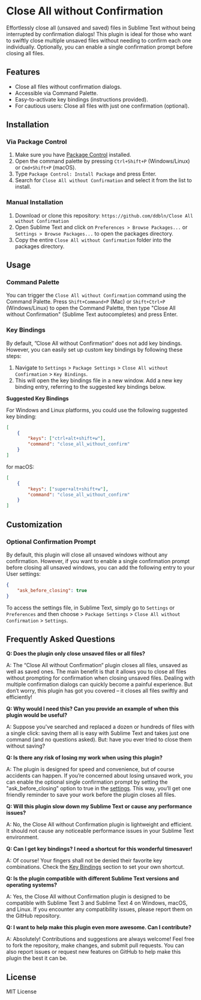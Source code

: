 # Close All without Confirmation

Effortlessly close all (unsaved and saved) files in Sublime Text without being interrupted by confirmation dialogs! This plugin is ideal for those who want to swiftly close multiple unsaved files without needing to confirm each one individually. Optionally, you can enable a single confirmation prompt before closing all files.

## Features

- Close all files without confirmation dialogs.
- Accessible via Command Palette.
- Easy-to-activate key bindings (instructions provided).
- For cautious users: Close all files with just one confirmation (optional).

## Installation

### Via Package Control

1. Make sure you have [Package Control](https://packagecontrol.io/installation) installed.
2. Open the command palette by pressing `Ctrl+Shift+P` (Windows/Linux) or `Cmd+Shift+P` (macOS).
3. Type `Package Control: Install Package` and press Enter.
4. Search for `Close All without Confirmation` and select it from the list to install.

### Manual Installation

1. Download or clone this repository: `https://github.com/ddbln/Close All without Confirmation`
2. Open Sublime Text and click on `Preferences > Browse Packages...` or `Settings > Browse Packages...` to open the packages directory.
3. Copy the entire `Close All without Confirmation` folder into the packages directory.

## Usage

### Command Palette

You can trigger the `Close All without Confirmation` command using the Command Palette. Press `Shift+Command+P` (Mac) or `Shift+Ctrl+P` (Windows/Linux) to open the Command Palette, then type "Close All without Confirmation" (Sublime Text autocompletes) and press Enter.

### Key Bindings

By default, ”Close All without Confirmation“ does not add key bindings. However, you can easily set up custom key bindings by following these steps:

1. Navigate to `Settings` > `Package Settings` > `Close All without Confirmation` > `Key Bindings`.
2. This will open the key bindings file in a new window. Add a new key binding entry, referring to the suggested key bindings below.

**Suggested Key Bindings**

For Windows and Linux platforms, you could use the following suggested key binding:

```json
[
    {
        "keys": ["ctrl+alt+shift+w"],
        "command": "close_all_without_confirm"
    }
]
```
for macOS:

```json
[
    {
        "keys": ["super+alt+shift+w"],
        "command": "close_all_without_confirm"
    }
]
```

## Customization

### Optional Confirmation Prompt

By default, this plugin will close all unsaved windows without any confirmation. However, if you want to enable a single confirmation prompt before closing all unsaved windows, you can add the following entry to your User settings:

```json
{
    "ask_before_closing": true
}
```

To access the settings file, in Sublime Text, simply go to `Settings` or `Preferences` and then choose > `Package Settings` > `Close All without Confirmation` > `Settings`.

## Frequently Asked Questions

**Q: Does the plugin only close unsaved files or all files?**

A: The “Close All without Confirmation“ plugin closes all files, unsaved as well as saved ones. The main benefit is that it allows you to close all files without prompting for confirmation when closing unsaved files. Dealing with multiple confirmation dialogs can quickly become a painful experience. But don’t worry, this plugin has got you covered – it closes all files swiftly and efficiently!

**Q: Why would I need this? Can you provide an example of when this plugin would be useful?**

A: Suppose you've searched and replaced a dozen or hundreds of files with a single click: saving them all is easy with Sublime Text and takes just one command (and no questions asked). But: have you ever tried to close them without saving?

**Q: Is there any risk of losing my work when using this plugin?**

A: The plugin is designed for speed and convenience, but of course accidents can happen. If you’re concerned about losing unsaved work, you can enable the optional single confirmation prompt by setting the "ask_before_closing" option to true in the [settings](#optional-confirmation-prompt). This way, you’ll get one friendly reminder to save your work before the plugin closes all files.

**Q: Will this plugin slow down my Sublime Text or cause any performance issues?**

A: No, the Close All without Confirmation plugin is lightweight and efficient. It should not cause any noticeable performance issues in your Sublime Text environment.

**Q: Can I get key bindings? I need a shortcut for this wonderful timesaver!**

A: Of course! Your fingers shall not be denied their favorite key combinations. Check the [Key Bindings](#key-bindings) section to set your own shortcut.

**Q: Is the plugin compatible with different Sublime Text versions and operating systems?**

A: Yes, the Close All without Confirmation plugin is designed to be compatible with Sublime Text 3 and Sublime Text 4 on Windows, macOS, and Linux. If you encounter any compatibility issues, please report them on the GitHub repository.

**Q: I want to help make this plugin even more awesome. Can I contribute?**

A: Absolutely! Contributions and suggestions are always welcome! Feel free to fork the repository, make changes, and submit pull requests. You can also report issues or request new features on GitHub to help make this plugin the best it can be.

## License

MIT License
